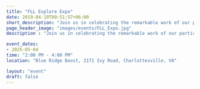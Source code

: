 ```yaml
---
title: "FLL Explore Expo"
date: 2019-04-10T09:51:57+06:00
short_description: "Join us in celebrating the remarkable work of our participating teams this season, and explore their amazing ocean-themed creations."
page_header_image: "images/events/FLL_Expo.jpg"
description : "Join us in celebrating the remarkable work of our participating teams this season, and explore their amazing ocean-themed creations."

event_dates: 
- 2025-05-04
time: "2:00 PM - 4:00 PM"
location: "Blue Ridge Boost, 2171 Ivy Road, Charlottesville, VA"

layout: "event"
draft: false
---
```


<!-- 
<div class="event-item">
        <h3>FLL Explore Expo</h3>
        <p><strong>Date:</strong> May 4, 2025</p>
        <p><strong>Time:</strong> 2:00 PM - 4:00 PM</p>
        <p><strong>Location:</strong> Blue Ridge Boost, 2171 Ivy Road, Charlottesville, VA</p>
        <p align="left">Join us in celebrating the remarkable work of our participating teams this season, and explore their amazing ocean-themed creations.</p>
        <a href="/FLLExpo" class="event-button">Learn More</a>
      </div> -->
